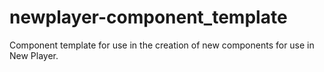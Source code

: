 # newplayer-component_template
Component template for use in the creation of new components for use in New Player.
